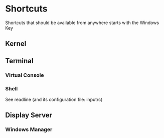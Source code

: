 # Shortcuts
Shortcuts that should be available from anywhere starts with the Windows Key

## Kernel

## Terminal

### Virtual Console


### Shell
See readline (and its configuration file: inputrc)

## Display Server
### Windows Manager
